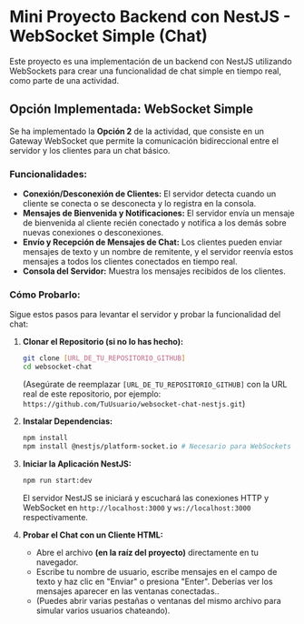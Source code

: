 # Mini Proyecto Backend con NestJS - WebSocket Simple (Chat)

Este proyecto es una implementación de un backend con NestJS utilizando WebSockets para crear una funcionalidad de chat simple en tiempo real, como parte de una actividad.

## Opción Implementada: WebSocket Simple

Se ha implementado la **Opción 2** de la actividad, que consiste en un Gateway WebSocket que permite la comunicación bidireccional entre el servidor y los clientes para un chat básico.

### Funcionalidades:

* **Conexión/Desconexión de Clientes:** El servidor detecta cuando un cliente se conecta o se desconecta y lo registra en la consola.
* **Mensajes de Bienvenida y Notificaciones:** El servidor envía un mensaje de bienvenida al cliente recién conectado y notifica a los demás sobre nuevas conexiones o desconexiones.
* **Envío y Recepción de Mensajes de Chat:** Los clientes pueden enviar mensajes de texto y un nombre de remitente, y el servidor reenvía estos mensajes a todos los clientes conectados en tiempo real.
* **Consola del Servidor:** Muestra los mensajes recibidos de los clientes.

### Cómo Probarlo:

Sigue estos pasos para levantar el servidor y probar la funcionalidad del chat:

1.  **Clonar el Repositorio (si no lo has hecho):**

    ```bash
    git clone [URL_DE_TU_REPOSITORIO_GITHUB]
    cd websocket-chat
    ```

    (Asegúrate de reemplazar `[URL_DE_TU_REPOSITORIO_GITHUB]` con la URL real de este repositorio, por ejemplo: `https://github.com/TuUsuario/websocket-chat-nestjs.git`)

2.  **Instalar Dependencias:**

    ```bash
    npm install
    npm install @nestjs/platform-socket.io # Necesario para WebSockets
    ```

3.  **Iniciar la Aplicación NestJS:**

    ```bash
    npm run start:dev
    ```

    El servidor NestJS se iniciará y escuchará las conexiones HTTP y WebSocket en `http://localhost:3000` y `ws://localhost:3000` respectivamente.

4.  **Probar el Chat con un Cliente HTML:**

    * Abre el archivo **(en la raíz del proyecto)** directamente en tu navegador.
    * Escribe tu nombre de usuario, escribe mensajes en el campo de texto y haz clic en "Enviar" o presiona "Enter". Deberías ver los mensajes aparecer en las ventanas conectadas..
    * (Puedes abrir varias pestañas o ventanas del mismo archivo para simular varios usuarios chateando).
</immersive>